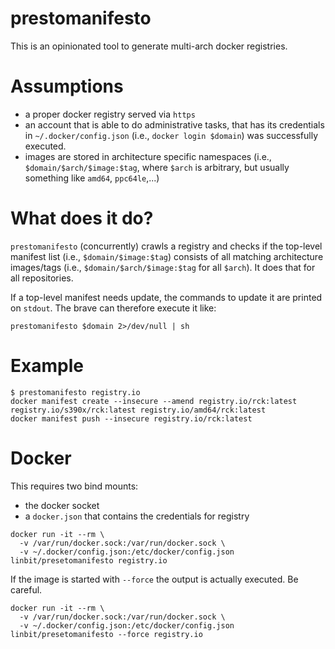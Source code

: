# prestomanifesto

This is an opinionated tool to generate multi-arch docker registries.

# Assumptions
- a proper docker registry served via `https`
- an account that is able to do administrative tasks, that has its credentials in `~/.docker/config.json`
  (i.e., `docker login $domain`) was successfully executed.
- images are stored in architecture specific namespaces (i.e., `$domain/$arch/$image:$tag`, where `$arch`
  is arbitrary, but usually something like `amd64`, `ppc64le`,...)

# What does it do?
`prestomanifesto` (concurrently) crawls a registry and checks if the top-level manifest list (i.e.,
`$domain/$image:$tag`) consists of all matching architecture images/tags (i.e., `$domain/$arch/$image:$tag`
for all `$arch`). It does that for all repositories.

If a top-level manifest needs update, the commands to update it are printed on `stdout`.
The brave can therefore execute it like:

```
prestomanifesto $domain 2>/dev/null | sh
```

# Example
```
$ prestomanifesto registry.io
docker manifest create --insecure --amend registry.io/rck:latest registry.io/s390x/rck:latest registry.io/amd64/rck:latest
docker manifest push --insecure registry.io/rck:latest
```

# Docker
This requires two bind mounts:
- the docker socket
- a `docker.json` that contains the credentials for registry

```
docker run -it --rm \
  -v /var/run/docker.sock:/var/run/docker.sock \
  -v ~/.docker/config.json:/etc/docker/config.json linbit/presetomanifesto registry.io
```

If the image is started with `--force` the output is actually executed. Be careful.

```
docker run -it --rm \
  -v /var/run/docker.sock:/var/run/docker.sock \
  -v ~/.docker/config.json:/etc/docker/config.json linbit/presetomanifesto --force registry.io
```
